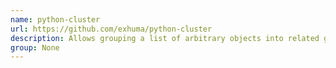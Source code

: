 ```yaml
---
name: python-cluster
url: https://github.com/exhuma/python-cluster
description: Allows grouping a list of arbitrary objects into related groups (clusters).
group: None
---
```

